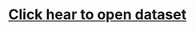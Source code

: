 # [**Click hear to open dataset**](https://drive.google.com/drive/folders/1HUbqR6_voRu0gPYrqOUjtJ72NmKtT7th?usp=sharing)
